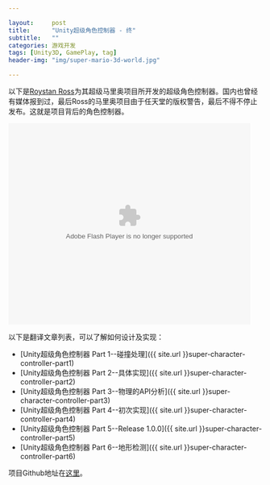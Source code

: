 ```yaml
---

layout:     post
title:      "Unity超级角色控制器 - 终"
subtitle:   ""
categories: 游戏开发
tags: [Unity3D, GamePlay, tag]
header-img: "img/super-mario-3d-world.jpg"

---
```


以下是[Roystan Ross](https://roystanross.wordpress.com/)为其超级马里奥项目所开发的超级角色控制器。国内也曾经有媒体报到过，最后Ross的马里奥项目由于任天堂的版权警告，最后不得不停止发布。这就是项目背后的角色控制器。


<embed src="http://player.youku.com/player.php/sid/XMTQ0MjcxMjQwMA==/v.swf" allowFullScreen="true" quality="high" width="480" height="400" align="middle" allowScriptAccess="always" type="application/x-shockwave-flash">



以下是翻译文章列表，可以了解如何设计及实现：

* [Unity超级角色控制器 Part 1--碰撞处理]({{ site.url }}super-character-controller-part1)
* [Unity超级角色控制器 Part 2--具体实现]({{ site.url }}super-character-controller-part2)
* [Unity超级角色控制器 Part 3--物理的API分析]({{ site.url }}super-character-controller-part3)
* [Unity超级角色控制器 Part 4--初次实现]({{ site.url }}super-character-controller-part4)
* [Unity超级角色控制器 Part 5--Release 1.0.0]({{ site.url }}super-character-controller-part5)
* [Unity超级角色控制器 Part 6--地形检测]({{ site.url }}super-character-controller-part6)


项目Github地址在[这里](https://github.com/IronWarrior/SuperCharacterController)。



